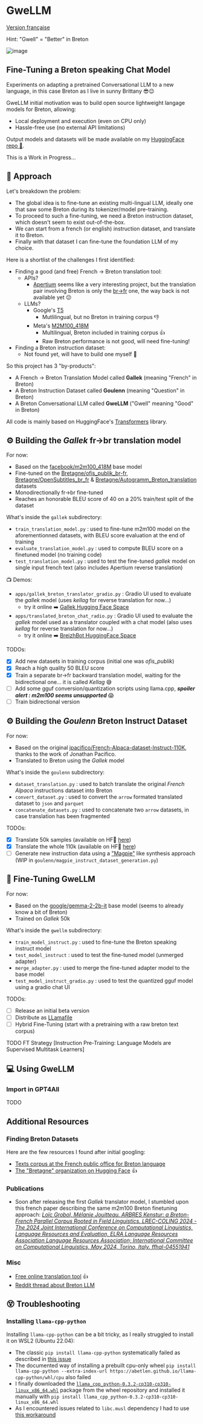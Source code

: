 # GweLLM

[Version française](README-fr.md)

Hint: "Gwell" = "Better" in Breton

![image](gwenadu.png)

## Fine-Tuning a Breton speaking Chat Model

Experiments on adapting a pretrained Conversational LLM to a new language, in this case Breton as I live in sunny Brittany :sunglasses::wink:

GweLLM initial motivation was to build open source lightweight langage models for Breton, allowing:
* Local deployment and execution (even on CPU only)
* Hassle-free use (no external API limitations)

Output models and datasets will be made available on my [HuggingFace repo 🤗](https://huggingface.co/amurienne).

This is a Work in Progress...

## :rocket: Approach

Let's breakdown the problem:
* The global idea is to fine-tune an existing multi-lingual LLM, ideally one that saw some Breton during its tokenizer/model pre-training.
* To proceed to such a fine-tuning, we need a Breton instruction dataset, which doesn't seem to exist out-of-the-box.
* We can start from a french (or english) instruction dataset, and translate it to Breton.
* Finally with that dataset I can fine-tune the foundation LLM of my choice. 

Here is a shortlist of the challenges I first identified:
* Finding a good (and free) French -> Breton translation tool:
  * APIs?
    * [Apertium](https://www.apertium.org/) seems like a very interesting project, but the translation pair involving Breton is only the [br->fr](https://www.apertium.org/index.fra.html#?dir=bre-fra&q=Demat) one, the way back is not available yet :confused:
  * LLMs?
    * Google's [T5](https://huggingface.co/google-t5/t5-small)
      * Mutlilingual, but no Breton in training corpus :-1:
    * Meta's [M2M100_418M](https://huggingface.co/facebook/m2m100_418M)
      * Multilingual, Breton included in training corpus :+1:
      * Raw Breton performance is not good, will need fine-tuning!
* Finding a Breton instruction dataset:
  * Not found yet, will have to build one myself :muscle:

So this project has 3 "by-products":
* A French -> Breton Translation Model called **Gallek** (meaning "French" in Breton)
* A Breton Instruction Dataset called **Goulenn** (meaning "Question" in Breton)
* A Breton Conversational LLM called **GweLLM** ("Gwell" meaning "Good" in Breton)

All code is mainly based on HuggingFace's [Transformers](https://huggingface.co/docs/transformers/index) library.

## ⚙️ Building the _Gallek_ fr->br translation model

For now:
* Based on the [facebook/m2m100_418M](https://huggingface.co/facebook/m2m100_418M) base model
* Fine-tuned on the [Bretagne/ofis_publik_br-fr](https://huggingface.co/datasets/Bretagne/ofis_publik_br-fr), [Bretagne/OpenSubtitles_br_fr](https://huggingface.co/datasets/Bretagne/OpenSubtitles_br_fr) & [Bretagne/Autogramm_Breton_translation](https://huggingface.co/datasets/Bretagne/Autogramm_Breton_translation) datasets
* Monodirectionally fr->br fine-tuned
* Reaches an honorable BLEU score of 40 on a 20% train/test split of the dataset

What's inside the `gallek` subdirectory:
* `train_translation_model.py` : used to fine-tune m2m100 model on the aforementionned datasets, with BLEU score evaluation at the end of training
* `evaluate_translation_model.py` : used to compute BLEU score on a finetuned model (no training code)
* `test_translation_model.py` : used to test the fine-tuned _gallek_ model on single input french text (also includes Apertium reverse translation)

:tv: Demos:
* `apps/gallek_breton_translator_gradio.py` : Gradio UI used to evaluate the _gallek_ model (uses _kellag_ for reverse translation for now...)
  * try it online :arrow_right: [Gallek Hugging Face Space](https://huggingface.co/spaces/amurienne/Gallek)
* `apps/translated_breton_chat_radio.py` : Gradio UI used to evaluate the _gallek_ model used as a translator coupled with a chat model (also uses _kellag_ for reverse translation for now...)
  * try it online :arrow_right: [BreizhBot HuggingFace Space](https://huggingface.co/spaces/amurienne/BreizhBot)

TODOs:
- [x] Add new datasets in training corpus (initial one was *ofis_publik*)
- [x] Reach a high quality 50 BLEU score
- [x] Train a separate br->fr backward translation model, waiting for the bidirectional one... it is called _Kellag_ :sweat_smile:
- [ ] Add some gguf conversion/quantization scripts using llama.cpp, _**spoiler alert : m2m100 seems unsupported**_ :scream:
- [ ] Train bidirectional version

## ⚙️ Building the _Goulenn_ Breton Instruct Dataset

For now:
* Based on the original [jpacifico/French-Alpaca-dataset-Instruct-110K](https://huggingface.co/datasets/jpacifico/French-Alpaca-dataset-Instruct-110K?row=9), thanks to the work of Jonathan Pacifico.
* Translated to Breton using the _Gallek_ model

What's inside the `goulenn` subdirectory:
* `dataset_translation.py` : used to batch translate the original _French Alpaca_ instructions dataset into Breton
* `convert_dataset.py` : used to convert the `arrow` formated translated dataset to `json` and `parquet`
* `concatenate_datasets.py` : used to concatenate two `arrow` datasets, in case translation has been fragmented

TODOs:
- [x] Translate 50k samples (available on HF🤗 [here](https://huggingface.co/datasets/amurienne/Goulenn-Alpaca-Instruct-50k))
- [x] Translate the whole 110k (available on HF🤗 [here](https://huggingface.co/datasets/amurienne/Goulenn-Alpaca-Instruct-110k))
- [ ] Generate new instruction data using a ["Magpie"](https://magpie-align.github.io) like synthesis approach (WIP in `goulenn/magpie_instruct_dataset_generation.py`)

## :wrench: Fine-Tuning GweLLM

For now:
* Based on the [google/gemma-2-2b-it](https://huggingface.co/google/gemma-2-2b-it) base model (seems to already know a bit of Breton)
* Trained on _Gallek_ 50k

What's inside the `gwellm` subdirectory:
* `train_model_instruct.py` : used to fine-tune the Breton speaking instruct model
* `test_model_instruct` : used to test the fine-tuned model (unmerged adapter)
* `merge_adapter.py` : used to merge the fine-tuned adapter model to the base model 
* `test_model_instruct_gradio.py` : used to test the quantized gguf model using a gradio chat UI

TODOs:
- [ ] Release an initial beta version
- [ ] Distribute as [LLamafile](https://github.com/Mozilla-Ocho/llamafile)
- [ ] Hybrid Fine-Tuning (start with a pretraining with a raw breton text corpus)

TODO FT Strategy
[Instruction Pre-Training: Language Models are Supervised Multitask Learners]

## :computer: Using GweLLM

### Import in GPT4All

TODO

## Additional Resources

### Finding Breton Datasets

Here are the few resources I found after initial googling:
* [Texts corpus at the French public office for Breton language](https://niverel.brezhoneg.bzh/fr/corpus/text)
* [The "Bretagne" organization on Hugging Face](https://huggingface.co/Bretagne) :thumbsup:

### Publications

* Soon after releasing the first _Gallek_ translator model, I stumbled upon this french paper describing the same m2m100 Breton finetuning approach: [_Loïc Grobol, Mélanie Jouitteau. ARBRES Kenstur: a Breton-French Parallel Corpus Rooted in Field Linguistics. LREC-COLING 2024 - The 2024 Joint International Conference on Computational Linguistics, Language Resources and Evaluation, ELRA Language Resources Association Language Resources Association; International Committee on Computational Linguistics, May 2024, Torino, Italy. ffhal-04551941_](https://hal.science/hal-04551941/document) 

### Misc

* [Free online translation tool](https://niverel.brezhoneg.bzh/fr/troer/) :thumbsup:
* [Reddit thread about Breton LLM](https://www.reddit.com/r/Bretagne/comments/1d7389i/modèle_génératif_llm_langue_bretonne)

## :dizzy_face: Troubleshooting

### Installing `llama-cpp-python`

Installing `llama-cpp-python` can be a bit tricky, as I really struggled to install it on WSL2 (Ubuntu 22.04):
* The classic `pip install llama-cpp-python` systematically failed as described in [this issue](https://github.com/abetlen/llama-cpp-python/issues/1876)
* The documented way of installing a prebuilt cpu-only wheel `pip install llama-cpp-python --extra-index-url https://abetlen.github.io/llama-cpp-python/whl/cpu` also failed
* I finally downloaded the [`llama_cpp_python-0.3.2-cp310-cp310-linux_x86_64.whl`](https://github.com/abetlen/llama-cpp-python/releases/download/v0.3.2/llama_cpp_python-0.3.2-cp310-cp310-linux_x86_64.whl) package from the wheel repository and installed it manually with `pip install llama_cpp_python-0.3.2-cp310-cp310-linux_x86_64.whl`
* As I encountered issues related to `libc.musl` dependency I had to use [this workaround](https://github.com/abetlen/llama-cpp-python/issues/1628#issuecomment-2254571128)